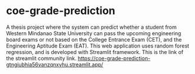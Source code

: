 # coe-grade-prediction
A thesis project where the system can predict whether a student from Western Mindanao State University can pass the upcoming engineering board exams or not based on the College Entrance Exam (CET), and the Engineering Aptitude Exam (EAT). This web application uses random forest regression, and is developed with Streamlit framework. This is the link of the streamlit community link. 
https://coe-grade-prediction-gtngiubhia56vanzqnxyhu.streamlit.app/
